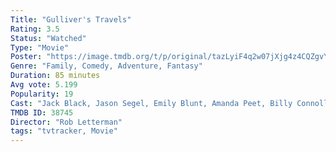 ```yaml
---
Title: "Gulliver's Travels" 
Rating: 3.5
Status: "Watched"
Type: "Movie"
Poster: "https://image.tmdb.org/t/p/original/tazLyiF4q2w07jXjg4z4CQZgvY.jpg"
Genre: "Family, Comedy, Adventure, Fantasy"
Duration: 85 minutes
Avg vote: 5.199
Popularity: 19
Cast: "Jack Black, Jason Segel, Emily Blunt, Amanda Peet, Billy Connolly, Chris O'Dowd, T.J. Miller, James Corden, Catherine Tate, Emmanuel Quatra"
TMDB ID: 38745
Director: "Rob Letterman"
tags: "tvtracker, Movie"
---
```

